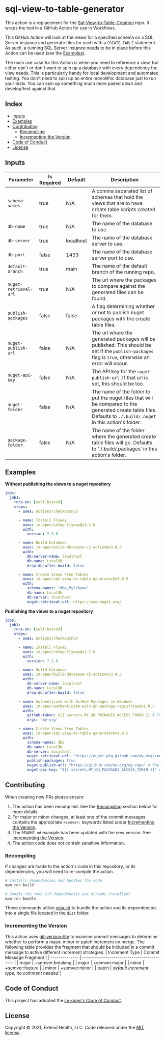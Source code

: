 # sql-view-to-table-generator

This action is a replacement for the [Sql-View-to-Table-Creation](https://github.com/im-open/Sql-View-to-Table-Creation) repo. It wraps the tool in a GitHub Action for use in Workflows.

This GitHub Action will look at the views for a specified schema on a SQL Server instance and generate files for each with a `CREATE TABLE` statement. As such, a running SQL Server instance needs to be in place before this Action can be used (see the [Examples](#Examples)).

The main use case for this Action is when you need to reference a view, but either can't or don't want to spin up a database with every dependency the view needs. This is particularly handy for local development and automated testing. You don't need to spin up an entire monolithic database just to run your tests. You can spin up something much more paired down and develop/test against that.

## Index

- [Inputs](#inputs)
- [Examples](#examples)
- [Contributing](#contributing)
  - [Recompiling](#recompiling)
  - [Incrementing the Version](#incrementing-the-version)
- [Code of Conduct](#code-of-conduct)
- [License](#license)

## Inputs

| Parameter             | Is Required | Default   | Description                                                                                                                                                     |
| --------------------- | ----------- | --------- | --------------------------------------------------------------------------------------------------------------------------------------------------------------- |
| `schema-names`        | true        | N/A       | A comma separated list of schemas that hold the views that are to have create table scripts created for them.                                                   |
| `db-name`             | true        | N/A       | The name of the database to use.                                                                                                                                |
| `db-server`           | true        | localhost | The name of the database server to use.                                                                                                                         |
| `db-port`             | false       | 1433      | The name of the database server port to use.                                                                                                                    |
| `default-branch`      | true        | main      | The name of the default branch of the running repo.                                                                                                             |
| `nuget-retrieval-url` | true        | N/A       | The url where the packages to compare against the generated files can be found.                                                                                 |
| `publish-packages`    | false       | false     | A flag determining whether or not to publish nuget packages with the create table files.                                                                        |
| `nuget-publish-url`   | false       | N/A       | The url where the generated packages will be published. This should be set if the `publish-packages` flag is `true`, otherwise an error will occur.             |
| `nuget-api-key`       | false       | N/A       | The API key for the `nuget-publish-url`. If that url is set, this should be too.                                                                                |
| `nuget-folder`        | false       | N/A       | The name of the folder to put the nuget files that will be compared to the generated create table files. Defaults to `./.build/.nuget` in this action's folder. |
| `package-folder`      | false       | N/A       | The name of the folder where the generated create table files will go. Defaults to './.build/.packages' in this action's folder.                                |

## Examples

**Without publishing the views to a nuget repository**

```yml
jobs:
  job1:
    runs-on: [self-hosted]
    steps:
      - uses: actions/checkout@v3

      - name: Install Flyway
        uses: im-open/setup-flyway@v1.1.0
        with:
          version: 7.2.0

      - name: Build Database
        uses: im-open/build-database-ci-action@v3.0.3
        with:
          db-server-name: localhost
          db-name: LocalDB
          drop-db-after-build: false

      - name: Create Views From Tables
        uses: im-open/sql-view-to-table-generator@v1.0.5
        with:
          schema-names: "dbo,MySchema"
          db-name: LocalDb
          db-server: localhost
          nuget-retrieval-url: https://www.nuget.org/
```

**Publishing the views to a nuget repository**

```yml
jobs:
  job1:
    runs-on: [self-hosted]
    steps:
      - uses: actions/checkout@v3

      - name: Install Flyway
        uses: im-open/setup-flyway@v1.1.0
        with:
          version: 7.2.0

      - name: Build Database
        uses: im-open/build-database-ci-action@v3.0.3
        with:
          db-server-name: localhost
          db-name: LocalDB
          drop-db-after-build: false

      - name: Authenticate with GitHub Packages on Windows
        uses: im-open/authenticate-with-gh-package-registries@v1.0.5
        with:
          github-token: ${{ secrets.MY_GH_PACKAGES_ACCESS_TOKEN }} # Token has read:packages scope and is authorized for each of the orgs
          orgs: 'my-org'

      - name: Create Views From Tables
        uses: im-open/sql-view-to-table-generator@v1.0.5
        with:
          schema-names: dbo
          db-name: LocalDb
          db-server: localhost
          nuget-retrieval-url: "https://nuget.pkg.github.com/my-org/index.json" # A GitHub packages url for my-org
          publish-packages: true
          nuget-publish-url: "https://github.com/my-org/my-repo" # The url to publish packages to
          nuget-api-key: "${{ secrets.MY_GH_PACKAGES_ACCESS_TOKEN }}" # A token that has access to publish packages
```

## Contributing

When creating new PRs please ensure:

1. The action has been recompiled. See the [Recompiling](#recompiling) section below for more details.
2. For major or minor changes, at least one of the commit messages contains the appropriate `+semver:` keywords listed under [Incrementing the Version](#incrementing-the-version).
3. The `README.md` example has been updated with the new version. See [Incrementing the Version](#incrementing-the-version).
4. The action code does not contain sensitive information.

### Recompiling

If changes are made to the action's code in this repository, or its dependencies, you will need to re-compile the action.

```sh
# Installs dependencies and bundles the code
npm run build

# Bundle the code (if dependencies are already installed)
npm run bundle
```

These commands utilize [esbuild](https://esbuild.github.io/getting-started/#bundling-for-node) to bundle the action and
its dependencies into a single file located in the `dist` folder.

### Incrementing the Version

This action uses [git-version-lite] to examine commit messages to determine whether to perform a major, minor or patch increment on merge. The following table provides the fragment that should be included in a commit message to active different increment strategies.
| Increment Type | Commit Message Fragment |
| -------------- | ------------------------------------------- |
| major | +semver:breaking |
| major | +semver:major |
| minor | +semver:feature |
| minor | +semver:minor |
| patch | _default increment type, no comment needed_ |

## Code of Conduct

This project has adopted the [im-open's Code of Conduct](https://github.com/im-open/.github/blob/master/CODE_OF_CONDUCT.md).

## License

Copyright &copy; 2021, Extend Health, LLC. Code released under the [MIT license](LICENSE).

[git-version-lite]: https://github.com/im-open/git-version-lite
